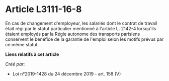 # Article L3111-16-8

En cas de changement d'employeur, les salariés dont le contrat de travail était régi par le statut particulier mentionné à
l'article L. 2142-4 lorsqu'ils étaient employés par la Régie autonome des transports parisiens conservent le bénéfice de la
garantie de l'emploi selon les motifs prévus par ce même statut.

**Liens relatifs à cet article**

_Créé par_:

  - Loi n°2019-1428 du 24 décembre 2019 - art. 158 (V)
